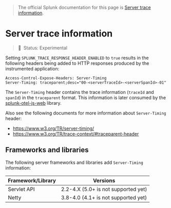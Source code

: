 > The official Splunk documentation for this page is [Server trace information](https://docs.splunk.com/Observability/gdi/get-data-in/application/java/configuration/advanced-java-otel-configuration.html#server-trace-information).

# Server trace information

> :construction: &nbsp;Status: Experimental

Setting `SPLUNK_TRACE_RESPONSE_HEADER_ENABLED` to `true` results in the
following headers being added to HTTP responses produced by the
instrumented application:

```
Access-Control-Expose-Headers: Server-Timing
Server-Timing: traceparent;desc="00-<serverTraceId>-<serverSpanId>-01"
```

The `Server-Timing` header contains the trace information (`traceId` and `spanId`)
in the `traceparent` format. This information is later consumed by the
[splunk-otel-js-web](https://github.com/signalfx/splunk-otel-js-web) library.

Also see the following documents for more information about `Server-Timing` header:

* https://www.w3.org/TR/server-timing/
* https://www.w3.org/TR/trace-context/#traceparent-header

## Frameworks and libraries

The following server frameworks and libraries add `Server-Timing` information:

| Framework/Library | Versions                            |
|-------------------|-------------------------------------|
| Servlet API       | 2.2-4.X (5.0+ is not supported yet) |
| Netty             | 3.8-4.0 (4.1+ is not supported yet) |
